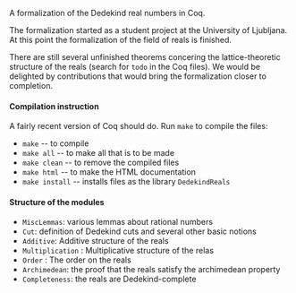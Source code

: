A formalization of the Dedekind real numbers in Coq.

The formalization started as a student project at the University of Ljubljana.
At this point the formalization of the field of reals is finished.

There are still several unfinished theorems concering the lattice-theoretic structure of the reals (search for `todo` in the Coq files). We would be delighted by contributions that would bring the formalization
closer to completion.

#### Compilation instruction

A fairly recent version of Coq should do. Run `make` to compile the files:

* `make` -- to compile
* `make all` -- to make all that is to be made
* `make clean` -- to remove the compiled files
* `make html` -- to make the HTML documentation
* `make install` -- installs files as the library `DedekindReals`

#### Structure of the modules

* `MiscLemmas`: various lemmas about rational numbers
* `Cut`: definition of Dedekind cuts and several other basic notions
* `Additive`: Additive structure of the reals
* `Multiplication` : Multiplicative structure of the relas
* `Order` : The order on the reals
* `Archimedean`: the proof that the reals satisfy the archimedean property
* `Completeness`: the reals are Dedekind-complete
